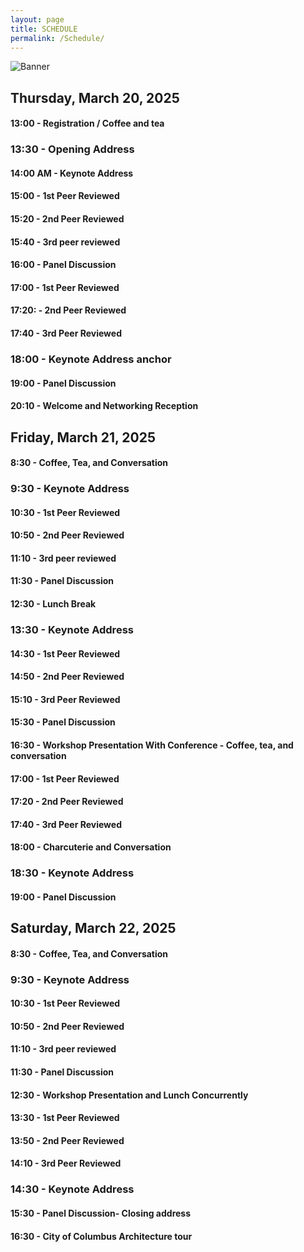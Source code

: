 ```yaml
---
layout: page
title: SCHEDULE
permalink: /Schedule/
---
```



![Banner](/assets/20240723904_GIF720x204.gif)

## Thursday, March 20, 2025

#### 13:00 - Registration / Coffee and tea

### 13:30 - Opening Address

#### 14:00 AM - Keynote Address

#### 15:00 - 1st Peer Reviewed 

#### 15:20 - 2nd Peer Reviewed 

#### 15:40 - 3rd peer reviewed

#### 16:00 - Panel Discussion 

#### 17:00 - 1st Peer Reviewed 

#### 17:20: - 2nd Peer Reviewed

#### 17:40 - 3rd Peer Reviewed

### 18:00 - Keynote Address anchor 

#### 19:00 - Panel Discussion

#### 20:10 - Welcome and Networking Reception

## Friday, March 21, 2025

#### 8:30 -  Coffee, Tea, and Conversation

### 9:30 - Keynote Address

#### 10:30 - 1st Peer Reviewed 

#### 10:50 - 2nd Peer Reviewed 

#### 11:10 - 3rd peer reviewed

#### 11:30 - Panel Discussion

#### 12:30 - Lunch Break 

### 13:30 - Keynote Address 

#### 14:30 - 1st Peer Reviewed 

#### 14:50 - 2nd Peer Reviewed

#### 15:10 - 3rd Peer Reviewed

#### 15:30 - Panel Discussion

#### 16:30 - Workshop Presentation With Conference - Coffee, tea, and conversation

#### 17:00 - 1st Peer Reviewed 

#### 17:20 - 2nd Peer Reviewed

#### 17:40 - 3rd Peer Reviewed

#### 18:00 - Charcuterie and Conversation

### 18:30 - Keynote Address 

#### 19:00 - Panel Discussion

## Saturday, March 22, 2025

#### 8:30 - Coffee, Tea, and Conversation

### 9:30 - Keynote Address

#### 10:30 - 1st Peer Reviewed 

#### 10:50 - 2nd Peer Reviewed 

#### 11:10 - 3rd peer reviewed

#### 11:30 - Panel Discussion 

#### 12:30 - Workshop Presentation and Lunch Concurrently 

#### 13:30 - 1st Peer Reviewed 

#### 13:50 - 2nd Peer Reviewed

#### 14:10 - 3rd Peer Reviewed

### 14:30 - Keynote Address

#### 15:30 - Panel Discussion- Closing address

#### 16:30 - City of Columbus Architecture tour 






[comment]: <> (please refer to _incluedes/about_.html to add your photo)
